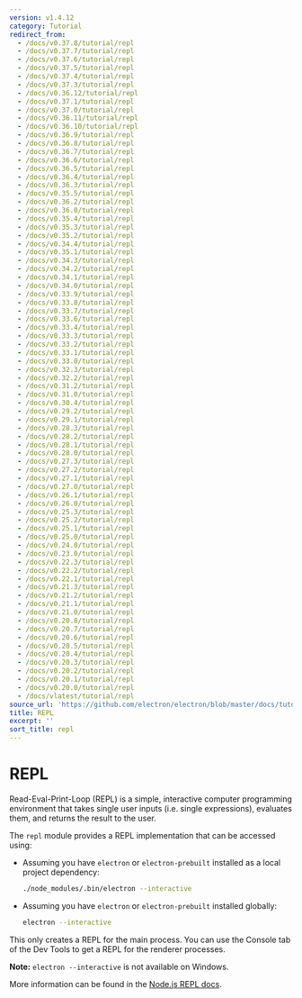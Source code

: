 ```yaml
---
version: v1.4.12
category: Tutorial
redirect_from:
  - /docs/v0.37.8/tutorial/repl
  - /docs/v0.37.7/tutorial/repl
  - /docs/v0.37.6/tutorial/repl
  - /docs/v0.37.5/tutorial/repl
  - /docs/v0.37.4/tutorial/repl
  - /docs/v0.37.3/tutorial/repl
  - /docs/v0.36.12/tutorial/repl
  - /docs/v0.37.1/tutorial/repl
  - /docs/v0.37.0/tutorial/repl
  - /docs/v0.36.11/tutorial/repl
  - /docs/v0.36.10/tutorial/repl
  - /docs/v0.36.9/tutorial/repl
  - /docs/v0.36.8/tutorial/repl
  - /docs/v0.36.7/tutorial/repl
  - /docs/v0.36.6/tutorial/repl
  - /docs/v0.36.5/tutorial/repl
  - /docs/v0.36.4/tutorial/repl
  - /docs/v0.36.3/tutorial/repl
  - /docs/v0.35.5/tutorial/repl
  - /docs/v0.36.2/tutorial/repl
  - /docs/v0.36.0/tutorial/repl
  - /docs/v0.35.4/tutorial/repl
  - /docs/v0.35.3/tutorial/repl
  - /docs/v0.35.2/tutorial/repl
  - /docs/v0.34.4/tutorial/repl
  - /docs/v0.35.1/tutorial/repl
  - /docs/v0.34.3/tutorial/repl
  - /docs/v0.34.2/tutorial/repl
  - /docs/v0.34.1/tutorial/repl
  - /docs/v0.34.0/tutorial/repl
  - /docs/v0.33.9/tutorial/repl
  - /docs/v0.33.8/tutorial/repl
  - /docs/v0.33.7/tutorial/repl
  - /docs/v0.33.6/tutorial/repl
  - /docs/v0.33.4/tutorial/repl
  - /docs/v0.33.3/tutorial/repl
  - /docs/v0.33.2/tutorial/repl
  - /docs/v0.33.1/tutorial/repl
  - /docs/v0.33.0/tutorial/repl
  - /docs/v0.32.3/tutorial/repl
  - /docs/v0.32.2/tutorial/repl
  - /docs/v0.31.2/tutorial/repl
  - /docs/v0.31.0/tutorial/repl
  - /docs/v0.30.4/tutorial/repl
  - /docs/v0.29.2/tutorial/repl
  - /docs/v0.29.1/tutorial/repl
  - /docs/v0.28.3/tutorial/repl
  - /docs/v0.28.2/tutorial/repl
  - /docs/v0.28.1/tutorial/repl
  - /docs/v0.28.0/tutorial/repl
  - /docs/v0.27.3/tutorial/repl
  - /docs/v0.27.2/tutorial/repl
  - /docs/v0.27.1/tutorial/repl
  - /docs/v0.27.0/tutorial/repl
  - /docs/v0.26.1/tutorial/repl
  - /docs/v0.26.0/tutorial/repl
  - /docs/v0.25.3/tutorial/repl
  - /docs/v0.25.2/tutorial/repl
  - /docs/v0.25.1/tutorial/repl
  - /docs/v0.25.0/tutorial/repl
  - /docs/v0.24.0/tutorial/repl
  - /docs/v0.23.0/tutorial/repl
  - /docs/v0.22.3/tutorial/repl
  - /docs/v0.22.2/tutorial/repl
  - /docs/v0.22.1/tutorial/repl
  - /docs/v0.21.3/tutorial/repl
  - /docs/v0.21.2/tutorial/repl
  - /docs/v0.21.1/tutorial/repl
  - /docs/v0.21.0/tutorial/repl
  - /docs/v0.20.8/tutorial/repl
  - /docs/v0.20.7/tutorial/repl
  - /docs/v0.20.6/tutorial/repl
  - /docs/v0.20.5/tutorial/repl
  - /docs/v0.20.4/tutorial/repl
  - /docs/v0.20.3/tutorial/repl
  - /docs/v0.20.2/tutorial/repl
  - /docs/v0.20.1/tutorial/repl
  - /docs/v0.20.0/tutorial/repl
  - /docs/vlatest/tutorial/repl
source_url: 'https://github.com/electron/electron/blob/master/docs/tutorial/repl.md'
title: REPL
excerpt: ''
sort_title: repl
---
```

# REPL

Read-Eval-Print-Loop (REPL) is a simple, interactive computer programming environment that takes single user inputs (i.e. single expressions), evaluates them, and returns the result to the user.

The `repl` module provides a REPL implementation that can be accessed using:

*   Assuming you have `electron` or `electron-prebuilt` installed as a local project dependency:

    ```sh
    ./node_modules/.bin/electron --interactive
    ```

*   Assuming you have `electron` or `electron-prebuilt` installed globally:

    ```sh
    electron --interactive
    ```

This only creates a REPL for the main process. You can use the Console tab of the Dev Tools to get a REPL for the renderer processes.

**Note:** `electron --interactive` is not available on Windows.

More information can be found in the [Node.js REPL docs](https://nodejs.org/dist/latest/docs/api/repl.html).
